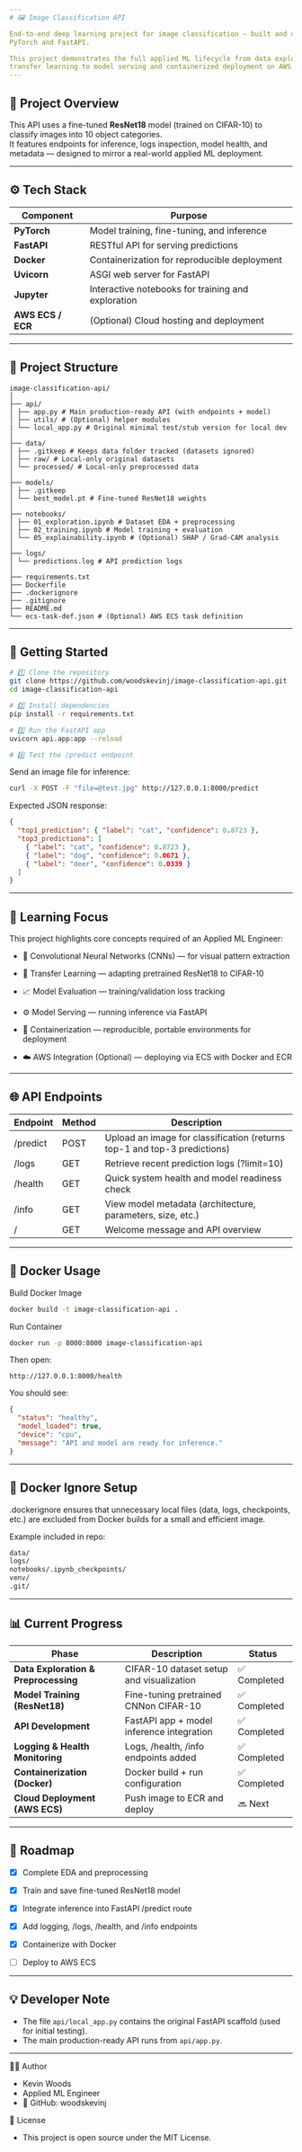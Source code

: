 ```yaml
---
# 🖼️ Image Classification API

End-to-end deep learning project for image classification — built and deployed using
PyTorch and FastAPI.

This project demonstrates the full applied ML lifecycle from data exploration and
transfer learning to model serving and containerized deployment on AWS.
---
```


## 🧩 Project Overview

This API uses a fine-tuned **ResNet18** model (trained on CIFAR-10) to classify images into 10 object categories.  
It features endpoints for inference, logs inspection, model health, and metadata — designed to mirror a real-world applied ML deployment.

---

## ⚙️ Tech Stack

| Component         | Purpose                                            |
| ----------------- | -------------------------------------------------- |
| **PyTorch**       | Model training, fine-tuning, and inference         |
| **FastAPI**       | RESTful API for serving predictions                |
| **Docker**        | Containerization for reproducible deployment       |
| **Uvicorn**       | ASGI web server for FastAPI                        |
| **Jupyter**       | Interactive notebooks for training and exploration |
| **AWS ECS / ECR** | (Optional) Cloud hosting and deployment            |

---

## 📂 Project Structure

```
image-classification-api/
│
├── api/
│ ├── app.py # Main production-ready API (with endpoints + model)
│ ├── utils/ # (Optional) helper modules
| └── local_app.py # Original minimal test/stub version for local dev
│
├── data/
│ ├── .gitkeep # Keeps data folder tracked (datasets ignored)
│ ├── raw/ # Local-only original datasets
│ └── processed/ # Local-only preprocessed data
│
├── models/
│ ├── .gitkeep
│ └── best_model.pt # Fine-tuned ResNet18 weights
│
├── notebooks/
│ ├── 01_exploration.ipynb # Dataset EDA + preprocessing
│ ├── 02_training.ipynb # Model training + evaluation
│ └── 05_explainability.ipynb # (Optional) SHAP / Grad-CAM analysis
│
├── logs/
│ └── predictions.log # API prediction logs
│
├── requirements.txt
├── Dockerfile
├── .dockerignore
├── .gitignore
├── README.md
└── ecs-task-def.json # (Optional) AWS ECS task definition

```

---

## 🚀 Getting Started

```bash
# 1️⃣ Clone the repository
git clone https://github.com/woodskevinj/image-classification-api.git
cd image-classification-api

# 2️⃣ Install dependencies
pip install -r requirements.txt

# 3️⃣ Run the FastAPI app
uvicorn api.app:app --reload

# 4️⃣ Test the /predict endpoint
```

Send an image file for inference:

```bash
curl -X POST -F "file=@test.jpg" http://127.0.0.1:8000/predict
```

Expected JSON response:

```json
{
  "top1_prediction": { "label": "cat", "confidence": 0.8723 },
  "top3_predictions": [
    { "label": "cat", "confidence": 0.8723 },
    { "label": "dog", "confidence": 0.0671 },
    { "label": "deer", "confidence": 0.0339 }
  ]
}
```

---

## 🧠 Learning Focus

This project highlights core concepts required of an Applied ML Engineer:

- 🧩 Convolutional Neural Networks (CNNs) — for visual pattern extraction

- 🔁 Transfer Learning — adapting pretrained ResNet18 to CIFAR-10

- 📈 Model Evaluation — training/validation loss tracking

- ⚙️ Model Serving — running inference via FastAPI

- 🐳 Containerization — reproducible, portable environments for deployment

- ☁️ AWS Integration (Optional) — deploying via ECS with Docker and ECR

---

## 🌐 API Endpoints

| Endpoint | Method | Description                                                              |
| -------- | ------ | ------------------------------------------------------------------------ |
| /predict | POST   | Upload an image for classification (returns top-1 and top-3 predictions) |
| /logs    | GET    | Retrieve recent prediction logs (?limit=10)                              |
| /health  | GET    | Quick system health and model readiness check                            |
| /info    | GET    | View model metadata (architecture, parameters, size, etc.)               |
| /        | GET    | Welcome message and API overview                                         |

---

## 🐳 Docker Usage

Build Docker Image

```bash
docker build -t image-classification-api .
```

Run Container

```bash
docker run -p 8000:8000 image-classification-api
```

Then open:

```arduino
http://127.0.0.1:8000/health
```

You should see:

```json
{
  "status": "healthy",
  "model_loaded": true,
  "device": "cpu",
  "message": "API and model are ready for inference."
}
```

---

## 🧱 Docker Ignore Setup

.dockerignore ensures that unnecessary local files (data, logs, checkpoints, etc.) are excluded from Docker builds for a small and efficient image.

Example included in repo:

```bash
data/
logs/
notebooks/.ipynb_checkpoints/
venv/
.git/
```

---

## 📊 Current Progress

| Phase                                | Description                               | Status       |
| ------------------------------------ | ----------------------------------------- | ------------ |
| **Data Exploration & Preprocessing** | CIFAR-10 dataset setup and visualization  | ✅ Completed |
| **Model Training (ResNet18)**        | Fine-tuning pretrained CNNon CIFAR-10     | ✅ Completed |
| **API Development**                  | FastAPI app + model inference integration | ✅ Completed |
| **Logging & Health Monitoring**      | Logs, /health, /info endpoints added      | ✅ Completed |
| **Containerization (Docker)**        | Docker build + run configuration          | ✅ Completed |
| **Cloud Deployment (AWS ECS)**       | Push image to ECR and deploy              | 🔜 Next      |

---

## 📅 Roadmap

- [x] Complete EDA and preprocessing

- [x] Train and save fine-tuned ResNet18 model

- [x] Integrate inference into FastAPI /predict route

- [x] Add logging, /logs, /health, and /info endpoints

- [x] Containerize with Docker

- [ ] Deploy to AWS ECS

---

## 💡 Developer Note

- The file `api/local_app.py` contains the original FastAPI scaffold (used for initial testing).
- The main production-ready API runs from `api/app.py`.

---

👨‍💻 Author

- Kevin Woods
- Applied ML Engineer
- 🔗 GitHub: woodskevinj

🧾 License

- This project is open source under the MIT License.
